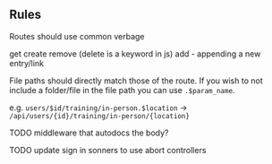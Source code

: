 ## Rules

Routes should use common verbage

get
create
remove (delete is a keyword in js)
add - appending a new entry/link

File paths should directly match those of the route. If you wish to not include a folder/file in the file path you can use `.$param_name`.

e.g. `users/$id/training/in-person.$location` -> `/api/users/{id}/training/in-person/{location}`


TODO middleware that autodocs the body?

TODO update sign in sonners to use abort controllers